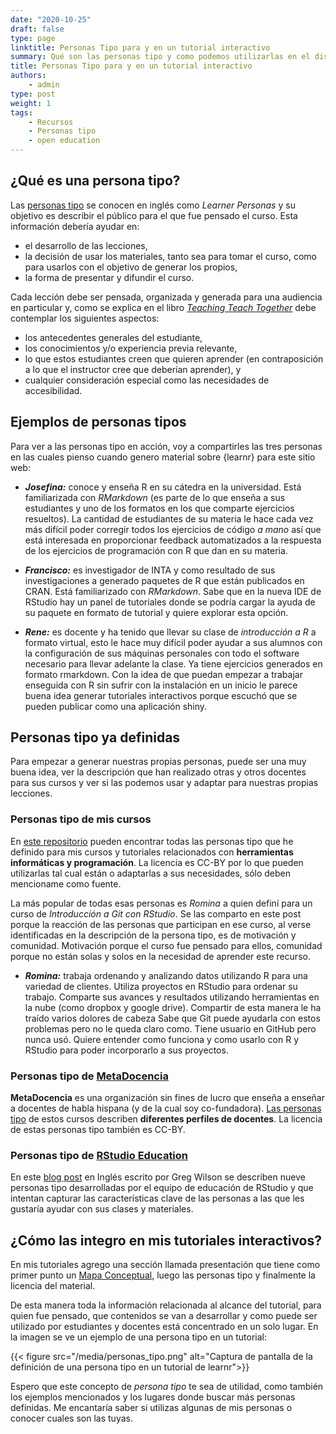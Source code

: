 ```yaml
---
date: "2020-10-25"
draft: false
type: page
linktitle: Personas Tipo para y en un tutorial interactivo
summary: Qué son las personas tipo y como podemos utilizarlas en el diseño de nuestros tutoriales. 
title: Personas Tipo para y en un tutorial interactivo
authors: 
    - admin
type: post
weight: 1
tags: 
    - Recursos
    - Personas tipo
    - open education
---
```


## ¿Qué es una persona tipo?

Las [personas tipo](https://teachtogether.tech/es/index.html#s:process-personas) se conocen en inglés como _Learner Personas_ y su objetivo es describir el público para el que fue pensado el curso. Esta información debería ayudar en:

* el desarrollo de las lecciones,
* la decisión de usar los materiales, tanto sea para tomar el curso, como para usarlos con el objetivo de generar los propios,
* la forma de presentar y difundir el curso.

Cada lección debe ser pensada, organizada y generada para una audiencia en particular y, como se explica en el libro [_Teaching Teach Together_](https://teachtogether.tech/es/) debe contemplar los siguientes aspectos:

* los antecedentes generales del estudiante,
* los conocimientos y/o experiencia previa relevante,
* lo que estos estudiantes creen que quieren aprender (en contraposición a lo que el instructor cree que deberían aprender), y
* cualquier consideración especial como las necesidades de accesibilidad.

## Ejemplos de personas tipos

Para ver a las personas tipo en acción, voy a compartirles las tres personas en las cuales pienso cuando genero material sobre {learnr} para este sitio web:

* **_Josefina:_** conoce y enseña R en su cátedra en la universidad.  Está familiarizada con _RMarkdown_ (es parte de lo que enseña a sus estudiantes y uno de los formatos en los que comparte ejercicios resueltos).  La cantidad de estudiantes de su materia le hace cada vez más difícil poder corregir todos los ejercicios de código _a mano_ así que está interesada en proporcionar feedback automatizados a la respuesta de los ejercicios de programación con R que dan en su materia.

* **_Francisco:_** es investigador de INTA y como resultado de sus investigaciones a generado paquetes de R que están publicados en CRAN. Está familiarizado con _RMarkdown_. Sabe que en la nueva IDE de RStudio hay un panel de tutoriales donde se podría cargar la ayuda de su paquete en formato de tutorial y quiere explorar esta opción. 

* **_Rene:_** es docente y ha tenido que llevar su clase de _introducción a R_ a formato virtual, esto le hace muy difícil poder ayudar a sus alumnos con la configuración de sus máquinas personales con todo el software necesario para llevar adelante la clase. Ya tiene ejercicios generados en formato rmarkdown. Con la idea de que puedan empezar a trabajar enseguida con R sin sufrir con la instalación en un inicio le parece buena idea generar tutoriales interactivos porque escuchó que se pueden publicar como una aplicación shiny.


## Personas tipo ya definidas

Para empezar a generar nuestras propias personas, puede ser una muy buena idea, ver la descripción que han realizado otras y otros docentes para sus cursos y ver si las podemos usar y adaptar para nuestras propias lecciones.

### Personas tipo de mis cursos

En [este repositorio](https://github.com/yabellini/learner_personas) pueden encontrar todas las personas tipo que he definido para mis cursos y tutoriales relacionados con **herramientas informáticas y programación**.  La licencia es CC-BY por lo que pueden utilizarlas tal cual están o adaptarlas a sus necesidades, sólo deben mencioname como fuente. 

La más popular de todas esas personas es _Romina_ a quien definí para un curso de _Introducción a Git con RStudio_. Se las comparto en este post porque la reacción de las personas que participan en ese curso, al verse identificadas en la descripción de la persona tipo, es de motivación y comunidad.  Motivación porque el curso fue pensado para ellos, comunidad porque no están solas y solos en la necesidad de aprender este recurso.

* **_Romina:_** trabaja ordenando y analizando datos utilizando R para una variedad de clientes. Utiliza proyectos en RStudio para ordenar su trabajo. Comparte sus avances y resultados utilizando herramientas en la nube (como dropbox y google drive). Compartir de esta manera le ha traído varios dolores de cabeza Sabe que Git puede ayudarla con estos problemas pero no le queda claro como. Tiene usuario en GitHub pero nunca usó. Quiere entender como funciona y como usarlo con R y RStudio para poder incorporarlo a sus proyectos.


### Personas tipo de [MetaDocencia](https://www.metadocencia.org)

**MetaDocencia** es una organización sin fines de lucro que enseña a enseñar a docentes de habla hispana (y de la cual soy co-fundadora).  [Las personas tipo](https://www.metadocencia.org/post/personas-tipo/) de estos cursos describen **diferentes perfiles de docentes**.  La licencia de estas personas tipo también es CC-BY.

### Personas tipo de [RStudio Education](https://education.rstudio.com)

En este [blog post](https://education.rstudio.com/blog/2020/10/learner-personas/) en Inglés escrito por Greg Wilson se describen nueve personas tipo desarrolladas por el equipo de educación de RStudio y que intentan capturar las características clave de las personas a las que les gustaría ayudar con sus clases y materiales.


## ¿Cómo las integro en mis tutoriales interactivos?

En mis tutoriales agrego una sección llamada presentación que tiene como primer punto un [Mapa Conceptual](/post/concept_maps/), luego las personas tipo y finalmente la licencia del material.

De esta manera toda la información relacionada al alcance del tutorial, para quien fue pensado, que contenidos se van a desarrollar y como puede ser utilizado por estudiantes y docentes está concentrado en un solo lugar.  En la imagen se ve un ejemplo de una persona tipo en un tutorial:

{{< figure src="/media/personas_tipo.png" alt="Captura de pantalla de la definición de una persona tipo en un tutorial de learnr">}}

Espero que este concepto de _persona tipo_ te sea de utilidad, como también los ejemplos mencionados y los lugares donde buscar más personas definidas. Me encantaría saber si utilizas algunas de mis personas o conocer cuales son las tuyas.
